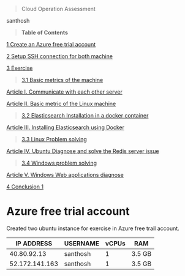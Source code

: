 >   Cloud Operation Assessment

santhosh

>   **Table of Contents**

[1	Create an Azure free trial account	](#_Toc63936388)

[2	Setup SSH connection for both machine	](#_Toc63936389)

[3	Exercise	](#_Toc63936390)

>   [3.1	Basic metrics of the machine	](#_Toc63936391)

[Article I.	Communicate with each other server	](#_Toc63936392)

[Article II.	Basic metric of the Linux machine	](#_Toc63936393)

>   [3.2	Elasticsearch Installation in a docker container	](#_Toc63936394)

[Article III.	Installing Elasticsearch using Docker	](#_Toc63936395)

>   [3.3	Linux Problem solving	](#_Toc63936396)

[Article IV.	Ubuntu Diagnose and solve the Redis server issue	](#_Toc63936397)

>   [3.4	Windows problem solving	](#_Toc63936398)

[Article V.	Windows Web applications diagnose	](#_Toc63936399)

[4	Conclusion	1](#_Toc63936400)

#  Azure free trial account

Created two ubuntu instance for exercise in Azure free trail account.

| IP ADDRESS     | USERNAME | vCPUs | RAM    |
|----------------|----------|-------|--------|
| 40.80.92.13    | santhosh | 1     | 3.5 GB |
| 52.172.141.163 | santhosh | 1     | 3.5 GB |

